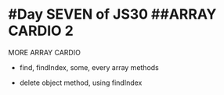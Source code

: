 #Day SEVEN of JS30
##ARRAY CARDIO 2
====
MORE ARRAY CARDIO

* find, findIndex, some, every array methods

* delete object method, using findIndex
